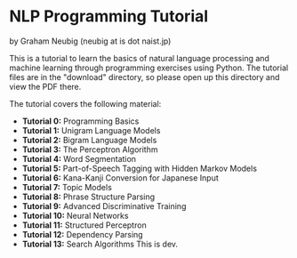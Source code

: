 NLP Programming Tutorial
========================

by Graham Neubig (neubig at is dot naist.jp)

This is a tutorial to learn the basics of natural language processing and machine learning through programming exercises using Python.
The tutorial files are in the "download" directory, so please open up this directory and view the PDF there.

The tutorial covers the following material:

  * **Tutorial 0:** Programming Basics
  * **Tutorial 1:** Unigram Language Models
  * **Tutorial 2:** Bigram Language Models
  * **Tutorial 3:** The Perceptron Algorithm
  * **Tutorial 4:** Word Segmentation
  * **Tutorial 5:** Part-of-Speech Tagging with Hidden Markov Models
  * **Tutorial 6:** Kana-Kanji Conversion for Japanese Input
  * **Tutorial 7:** Topic Models
  * **Tutorial 8:** Phrase Structure Parsing
  * **Tutorial 9:** Advanced Discriminative Training
  * **Tutorial 10:** Neural Networks
  * **Tutorial 11:** Structured Perceptron
  * **Tutorial 12:** Dependency Parsing
  * **Tutorial 13:** Search Algorithms 
  This is dev.
